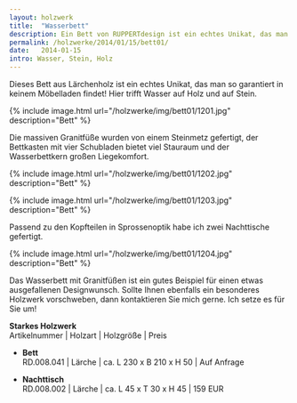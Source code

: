 ```yaml
---
layout: holzwerk
title:  "Wasserbett"
description: Ein Bett von RUPPERTdesign ist ein echtes Unikat, das man so garantiert in keinem Möbelladen findet! Hier trifft Holz auf Wasser und auf Stein.
permalink: /holzwerke/2014/01/15/bett01/
date:   2014-01-15
intro: Wasser, Stein, Holz
---
```


Dieses Bett aus Lärchenholz ist ein echtes Unikat, 
das man so garantiert in keinem Möbelladen findet! 
Hier trifft Wasser auf Holz und auf Stein.

{% include image.html url="/holzwerke/img/bett01/1201.jpg" description="Bett" %}

Die massiven Granitfüße wurden von einem Steinmetz gefertigt, 
der Bettkasten mit vier Schubladen bietet viel Stauraum und 
der Wasserbettkern großen Liegekomfort.

{% include image.html url="/holzwerke/img/bett01/1202.jpg" description="Bett" %} 

{% include image.html url="/holzwerke/img/bett01/1203.jpg" description="Bett" %}

Passend zu den Kopfteilen in Sprossenoptik habe ich zwei Nachttische gefertigt.

{% include image.html url="/holzwerke/img/bett01/1204.jpg" description="Bett" %}

Das Wasserbett mit Granitfüßen ist ein gutes Beispiel für 
einen etwas ausgefallenen Designwunsch. 
Sollte Ihnen ebenfalls ein besonderes Holzwerk vorschweben, 
dann kontaktieren Sie mich gerne. Ich setze es für Sie um!


**Starkes Holzwerk**   
Artikelnummer \| Holzart \| Holzgröße \| Preis

* **Bett**  
	RD.008.041  \| 	Lärche \| ca. L 230 x B 210 x H  50 \| Auf Anfrage
	
* **Nachttisch**       
	RD.008.002  \| 	Lärche \| ca. L 45 x T 30 x H 45 \| 159 EUR





 

 
 
 

